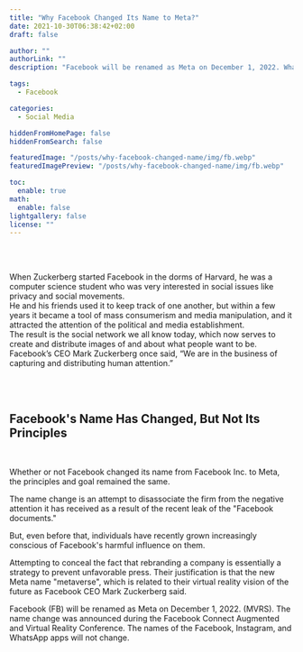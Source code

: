 ```yaml
---
title: "Why Facebook Changed Its Name to Meta?"
date: 2021-10-30T06:38:42+02:00
draft: false

author: ""
authorLink: ""
description: "Facebook will be renamed as Meta on December 1, 2022. What is the purpose of this step and what is Facebook hoping to achieve with it?"

tags:
  - Facebook

categories:
  - Social Media

hiddenFromHomePage: false
hiddenFromSearch: false

featuredImage: "/posts/why-facebook-changed-name/img/fb.webp"
featuredImagePreview: "/posts/why-facebook-changed-name/img/fb.webp"

toc:
  enable: true
math:
  enable: false
lightgallery: false
license: ""
---
```


<br/>
<br/>

When Zuckerberg started Facebook in the dorms of Harvard, he was a computer science student who was very interested in social issues like privacy and social movements.  
He and his friends used it to keep track of one another, but within a few years it became a tool of mass consumerism and media manipulation, and it attracted the attention of the political and media establishment.  
The result is the social network we all know today, which now serves to create and distribute images of and about what people want to be.  
Facebook’s CEO Mark Zuckerberg once said, “We are in the business of capturing and distributing human attention.”

<br/>
<br/>

## Facebook's Name Has Changed, But Not Its Principles

<br/>

Whether or not Facebook changed its name from Facebook Inc. to Meta, the principles and goal remained the same.

The name change is an attempt to disassociate the firm from the negative attention it has received as a result of the recent leak of the "Facebook documents."

But, even before that, individuals have recently grown increasingly conscious of Facebook's harmful influence on them.

Attempting to conceal the fact that rebranding a company is essentially a strategy to prevent unfavorable press. Their justification is that the new Meta name "metaverse", which is related to their virtual reality vision of the future as Facebook CEO Mark Zuckerberg said.

Facebook (FB) will be renamed as Meta on December 1, 2022. (MVRS). The name change was announced during the Facebook Connect Augmented and Virtual Reality Conference.
The names of the Facebook, Instagram, and WhatsApp apps will not change.
